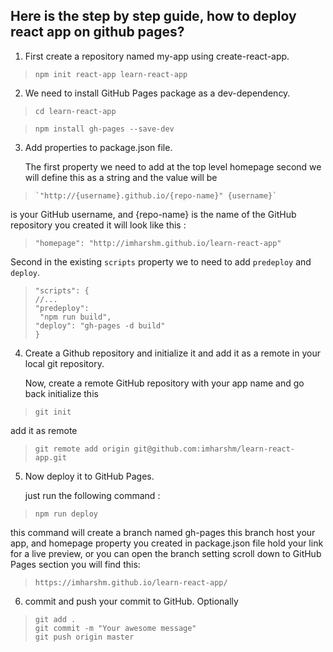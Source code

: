 
Here is the step by step guide, how to deploy react app on github pages?
------------------------------------------------------------------------

1. First create a repository named my-app using create-react-app.


>
>     npm init react-app learn-react-app


 2. We need to install GitHub Pages package as a dev-dependency.

      

>     cd learn-react-app

 
>     npm install gh-pages --save-dev


 3. Add properties to package.json file.


    The first property we need to add at the top level homepage second we will define this as a string and the value will be 

>
>     `"http://{username}.github.io/{repo-name}" {username}`

   is your GitHub username, and {repo-name} is the name of the GitHub repository you created it will look like this :

>
>     "homepage": "http://imharshm.github.io/learn-react-app"

   Second in the existing `scripts` property we to need to add `predeploy` and `deploy`.

>     "scripts": {
>     //...
>     "predeploy":
>      "npm run build",
>     "deploy": "gh-pages -d build"
>     }


4. Create a Github repository and initialize it and add it as a remote in your local git repository.

   Now, create a remote GitHub repository with your app name and go back initialize this

    

>     git init

add it as remote

    

>     git remote add origin git@github.com:imharshm/learn-react-app.git

 
5. Now deploy it to GitHub Pages.

   just run the following command :

    

>     npm run deploy

   this command will create a branch named gh-pages this branch host your app, and homepage property you created in package.json file hold your link for a live     preview, or you can open the branch setting scroll down to GitHub Pages section you will find this:

    

>     https://imharshm.github.io/learn-react-app/



6. commit and push your commit to GitHub. Optionally

>     git add .
>     git commit -m "Your awesome message"
>     git push origin master

